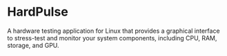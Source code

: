 # HardPulse
A hardware testing application for Linux that provides a graphical interface to stress-test and monitor your system components, including CPU, RAM, storage, and GPU.
